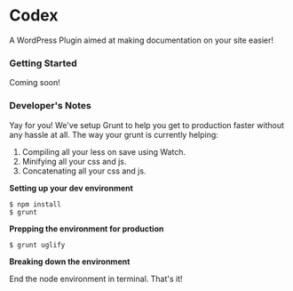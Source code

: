 # Codex
A WordPress Plugin aimed at making documentation on your
site easier!

### Getting Started
Coming soon!


### Developer's Notes
Yay for you! We've setup Grunt to help you get to production faster without any
hassle at all. The way your grunt is currently helping:

  1. Compiling all your less on save using Watch.
  2. Minifying all your css and js.
  3. Concatenating all your css and js.

**Setting up your dev environment**

    $ npm install
    $ grunt

**Prepping the environment for production**

    $ grunt uglify

**Breaking down the environment**

End the node environment in terminal. That's it!
